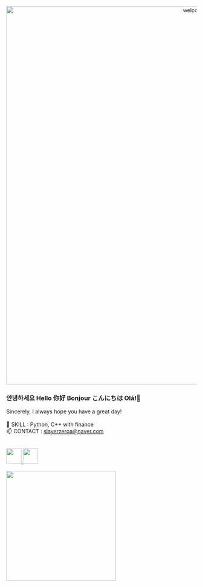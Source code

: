 <!--
**slayerzeroa/slayerzeroa** is a ✨ _special_ ✨ repository because its `README.md` (this file) appears on your GitHub profile.

Here are some ideas to get you started:

- 🔭 I’m currently working on ...
- 🌱 I’m currently learning ...
- 👯 I’m looking to collaborate on ...
- 🤔 I’m looking for help with ...
- 💬 Ask me about ...
- 📫 How to reach me: ...
- 😄 Pronouns: ...
- ⚡ Fun fact: ...
-->
<div align="center">
    <img src="https://user-images.githubusercontent.com/66348567/211156355-62823c67-3222-4562-b0b6-8e61debd25e4.gif" alt="welcome gif" style="width: 1000px; height: auto;" />
</div>

### 안녕하세요 Hello 你好 Bonjour こんにちは Olá!👋
Sincerely, I always hope you have a great day!
</br>
</br>
🤹 SKILL : Python, C++ with finance</br>
📫 CONTACT : slayerzeroa@naver.com</br>

</br>

<div align="left">
    <!-- Naver Badge -->
    <a href="https://blog.naver.com/slayerzeroa" target="_blank">
        <img src="https://img.shields.io/badge/Naver-03C75A?style=for-the-badge&logo=Naver&logoColor=FFFFFF" style="height: 40px;"/>
    </a>
    <!-- LinkedIn Badge -->
    <a href="https://www.linkedin.com/in/%EB%8C%80%EB%AA%85-%EC%9C%A0-625084183/" target="_blank">
        <img src="https://img.shields.io/badge/LinkedIn-0A66C2?style=for-the-badge&logo=LinkedIn&logoColor=FFFFFF" style="height: 40px;"/>
    </a>
</div>
</br>

<div align="left">
    <!-- Top Languages -->
    <img src="https://github-readme-stats.vercel.app/api/top-langs/?username=slayerzeroa&size_weight=0.5&count_weight=0.5&hide=scss,html,css,jupyter%20notebook,Makefile" style="width: 290px;"/>
</div>



